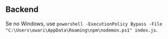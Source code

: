 ## Backend

Se no Windows, use `powershell -ExecutionPolicy Bypass -File "C:\Users\owari\AppData\Roaming\npm\nodemon.ps1" index.js`.